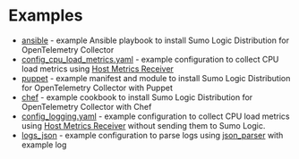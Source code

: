 # Examples

- [ansible](ansible) - example Ansible playbook to install Sumo Logic Distribution for OpenTelemetry Collector
- [config_cpu_load_metrics.yaml](config_cpu_load_metrics.yaml) - example configuration to collect CPU load metrics using [Host Metrics Receiver][hostmetricsreceiver]
- [puppet](puppet) - example manifest and module to install Sumo Logic Distribution for OpenTelemetry Collector with Puppet
- [chef](chef) - example cookbook to install Sumo Logic Distribution for OpenTelemetry Collector with Chef
- [config_logging.yaml](config_logging.yaml) - example configuration to collect CPU load metrics using
  [Host Metrics Receiver][hostmetricsreceiver] without sending them to Sumo Logic.
- [logs_json](logs_json) - example configuration to parse logs using [json_parser][json_parser] with example log

[hostmetricsreceiver]: https://github.com/open-telemetry/opentelemetry-collector-contrib/tree/v0.52.0/receiver/hostmetricsreceiver
[json_parser]: https://github.com/open-telemetry/opentelemetry-log-collection/blob/main/docs/operators/json_parser.md
